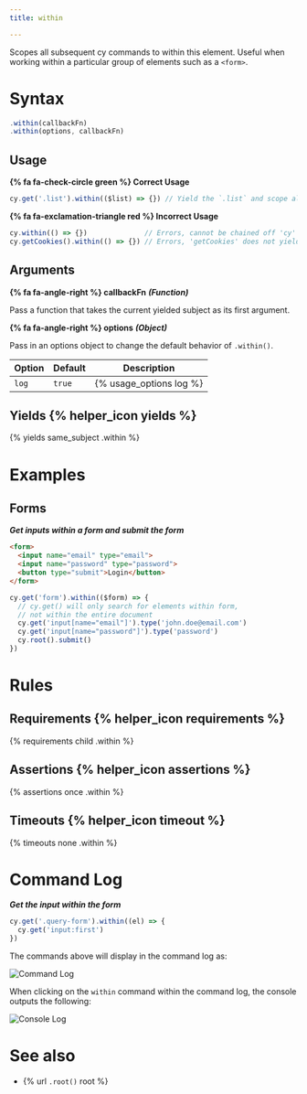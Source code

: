```yaml
---
title: within

---
```

Scopes all subsequent cy commands to within this element. Useful when working within a particular group of elements such as a `<form>`.

# Syntax

```javascript
.within(callbackFn)
.within(options, callbackFn)
```

## Usage

**{% fa fa-check-circle green %} Correct Usage**

```javascript
cy.get('.list').within(($list) => {}) // Yield the `.list` and scope all commands within it
```

**{% fa fa-exclamation-triangle red %} Incorrect Usage**

```javascript
cy.within(() => {})              // Errors, cannot be chained off 'cy'
cy.getCookies().within(() => {}) // Errors, 'getCookies' does not yield DOM element
```

## Arguments

**{% fa fa-angle-right %} callbackFn** ***(Function)***

Pass a function that takes the current yielded subject as its first argument.

**{% fa fa-angle-right %} options** ***(Object)***

Pass in an options object to change the default behavior of `.within()`.

Option | Default | Description
--- | --- | ---
`log` | `true` | {% usage_options log %}

## Yields {% helper_icon yields %}

{% yields same_subject .within %}

# Examples

## Forms

***Get inputs within a form and submit the form***

```html
<form>
  <input name="email" type="email">
  <input name="password" type="password">
  <button type="submit">Login</button>
</form>
```

```javascript
cy.get('form').within(($form) => {
  // cy.get() will only search for elements within form,
  // not within the entire document
  cy.get('input[name="email"]').type('john.doe@email.com')
  cy.get('input[name="password"]').type('password')
  cy.root().submit()
})
```

# Rules

## Requirements {% helper_icon requirements %}

{% requirements child .within %}

## Assertions {% helper_icon assertions %}

{% assertions once .within %}

## Timeouts {% helper_icon timeout %}

{% timeouts none .within %}

# Command Log

***Get the input within the form***

```javascript
cy.get('.query-form').within((el) => {
  cy.get('input:first')
})
```

The commands above will display in the command log as:

![Command Log](/img/api/within/go-within-other-dom-elements.png)

When clicking on the `within` command within the command log, the console outputs the following:

![Console Log](/img/api/within/within-shows-its-yield-in-console-log.png)

# See also

- {% url `.root()` root %}
